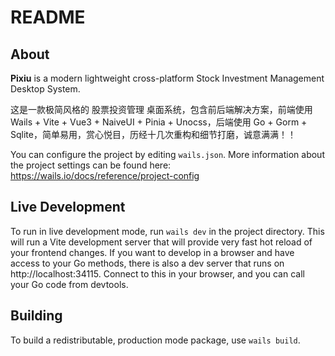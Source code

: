 # README

## About

**Pixiu** is a modern lightweight cross-platform Stock Investment Management Desktop System.

这是一款极简风格的 股票投资管理 桌面系统，包含前后端解决方案，前端使用 Wails + Vite + Vue3 + NaiveUI + Pinia + Unocss，后端使用 Go + Gorm + Sqlite，简单易用，赏心悦目，历经十几次重构和细节打磨，诚意满满！！

You can configure the project by editing `wails.json`. More information about the project settings can be found
here: https://wails.io/docs/reference/project-config

## Live Development

To run in live development mode, run `wails dev` in the project directory. This will run a Vite development
server that will provide very fast hot reload of your frontend changes. If you want to develop in a browser
and have access to your Go methods, there is also a dev server that runs on http://localhost:34115. Connect
to this in your browser, and you can call your Go code from devtools.

## Building

To build a redistributable, production mode package, use `wails build`.
